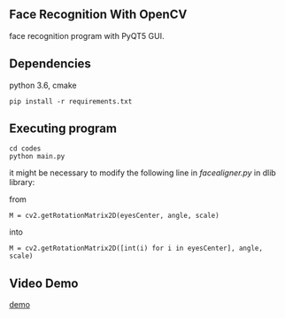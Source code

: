 
## Face Recognition With OpenCV
face recognition program with PyQT5 GUI.


## Dependencies
python 3.6, cmake

```
pip install -r requirements.txt
```

## Executing program
```
cd codes
python main.py
```

it might be necessary to modify the following line in *facealigner.py* in dlib library:

from
```
M = cv2.getRotationMatrix2D(eyesCenter, angle, scale)
```
into
```
M = cv2.getRotationMatrix2D([int(i) for i in eyesCenter], angle, scale)
```

## Video Demo
[demo](https://github.com/taufik-adinugraha/face-recognition-demo-PyQT5/blob/main/demo_video.mp4)
